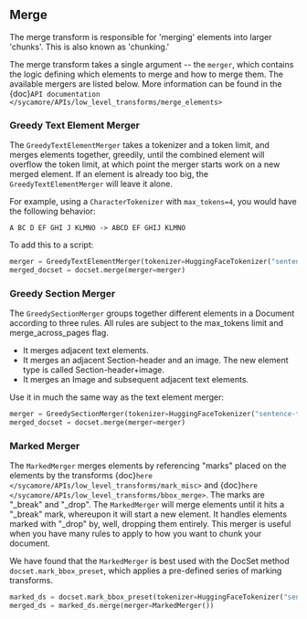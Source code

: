 ## Merge

The merge transform is responsible for 'merging' elements into larger 'chunks'. This is also known as 'chunking.'

The merge transform takes a single argument -- the `merger`, which contains the logic defining which elements to merge and how to merge them. The available mergers are listed below. More information can be found in the {doc}`API documentation </sycamore/APIs/low_level_transforms/merge_elements>`

### Greedy Text Element Merger

The `GreedyTextElementMerger` takes a tokenizer and a token limit, and merges elements together, greedily, until the combined element will overflow the token limit, at which point the merger starts work on a new merged element. If an element is already too big, the `GreedyTextElementMerger` will leave it alone.

For example, using a `CharacterTokenizer` with `max_tokens=4`, you would have the following behavior:

```
A BC D EF GHI J KLMNO -> ABCD EF GHIJ KLMNO
```

To add this to a script:

```python
merger = GreedyTextElementMerger(tokenizer=HuggingFaceTokenizer("sentence-transformers/all-MiniLM-L6-v2"), max_tokens=512)
merged_docset = docset.merge(merger=merger)
```

### Greedy Section Merger

The `GreedySectionMerger` groups together different elements in a Document according to three rules. All rules are subject to the max_tokens limit and merge_across_pages flag.
- It merges adjacent text elements.
- It merges an adjacent Section-header and an image. The new element type is called Section-header+image.
- It merges an Image and subsequent adjacent text elements.

Use it in much the same way as the text element merger:

```python
merger = GreedySectionMerger(tokenizer=HuggingFaceTokenizer("sentence-transformers/all-MiniLM-L6-v2"), max_tokens=512)
merged_docset = docset.merge(merger=merger)
```

### Marked Merger

The `MarkedMerger` merges elements by referencing "marks" placed on the elements by the transforms {doc}`here </sycamore/APIs/low_level_transforms/mark_misc>` and {doc}`here </sycamore/APIs/low_level_transforms/bbox_merge>`.
The marks are "_break" and "_drop". The `MarkedMerger` will merge elements until it hits a "_break" mark, whereupon it will start a new element. It handles elements marked with "_drop" by, well, dropping them entirely. This merger is useful when you have many rules to apply to how you want to chunk your document.

We have found that the `MarkedMerger` is best used with the DocSet method `docset.mark_bbox_preset`, which applies a pre-defined series of marking transforms.

```python
marked_ds = docset.mark_bbox_preset(tokenizer=HuggingFaceTokenizer("sentence-transformers/all-MiniLM-L6-v2"), token_limit=512)
merged_ds = marked_ds.merge(merger=MarkedMerger())
```
